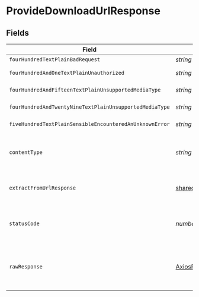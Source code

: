 # ProvideDownloadUrlResponse


## Fields

| Field                                                                                 | Type                                                                                  | Required                                                                              | Description                                                                           |
| ------------------------------------------------------------------------------------- | ------------------------------------------------------------------------------------- | ------------------------------------------------------------------------------------- | ------------------------------------------------------------------------------------- |
| `fourHundredTextPlainBadRequest`                                                      | *string*                                                                              | :heavy_minus_sign:                                                                    | Bad Request                                                                           |
| `fourHundredAndOneTextPlainUnauthorized`                                              | *string*                                                                              | :heavy_minus_sign:                                                                    | Not authorized                                                                        |
| `fourHundredAndFifteenTextPlainUnsupportedMediaType`                                  | *string*                                                                              | :heavy_minus_sign:                                                                    | Unsupported Media Type                                                                |
| `fourHundredAndTwentyNineTextPlainUnsupportedMediaType`                               | *string*                                                                              | :heavy_minus_sign:                                                                    | Too Many Requests                                                                     |
| `fiveHundredTextPlainSensibleEncounteredAnUnknownError`                               | *string*                                                                              | :heavy_minus_sign:                                                                    | Internal Server Error                                                                 |
| `contentType`                                                                         | *string*                                                                              | :heavy_check_mark:                                                                    | HTTP response content type for this operation                                         |
| `extractFromUrlResponse`                                                              | [shared.ExtractFromUrlResponse](../../../sdk/models/shared/extractfromurlresponse.md) | :heavy_minus_sign:                                                                    | Returns the ID to use to retrieve the extraction                                      |
| `statusCode`                                                                          | *number*                                                                              | :heavy_check_mark:                                                                    | HTTP response status code for this operation                                          |
| `rawResponse`                                                                         | [AxiosResponse](https://axios-http.com/docs/res_schema)                               | :heavy_check_mark:                                                                    | Raw HTTP response; suitable for custom response parsing                               |